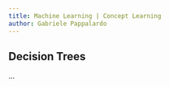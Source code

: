 ```yaml
---
title: Machine Learning | Concept Learning
author: Gabriele Pappalardo
---
```


## Decision Trees

...